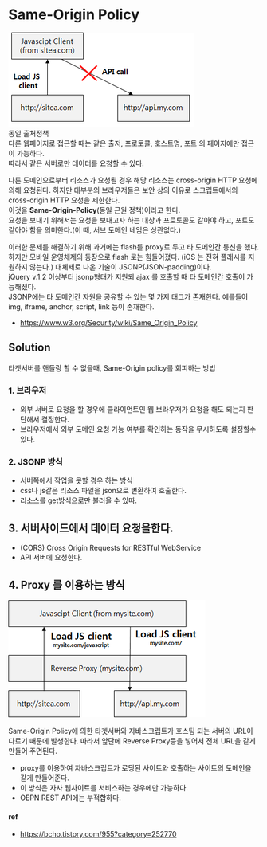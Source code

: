 # Same-Origin Policy
![](/resource/img/javascript/sameOriginPolicy.png)<br>
동일 출처정책<br>
다른 웹페이지로 접근할 때는 같은 출저, 프로토콜, 호스트명, 포트 의 페이지에만 접근이 가능하다.<br>
따라서 같은 서버로만 데이터를 요청할 수 있다.


다른 도메인으로부터 리소스가 요청될 경우 해당 리소스는 cross-origin HTTP 요청에 의해 요청된다. 하지만 대부분의 브라우저들은 보안 상의 이유로 스크립트에서의 cross-origin HTTP 요청을 제한한다. <br>
이것을 **Same-Origin-Policy**(동일 근원 정책)이라고 한다. <br>
요청을 보내기 위해서는 요청을 보내고자 하는 대상과 프로토콜도 같아야 하고, 포트도 같아야 함을 의미한다.(이 때, 서브 도메인 네임은 상관없다.)<br>

이러한 문제를 해결하기 위해 과거에는 flash를 proxy로 두고 타 도메인간 통신을 했다.<br>
하지만 모바일 운영체제의 등장으로 flash 로는 힘들어졌다. (iOS 는 전혀 플래시를 지원하지 않는다.) 대체제로 나온 기술이 JSONP(JSON-padding)이다.<br>
jQuery v.1.2 이상부터 jsonp형태가 지원되 ajax 를 호출할 때 타 도메인간 호출이 가능해졌다.<br>
JSONP에는 타 도메인간 자원을 공유할 수 있는 몇 가지 태그가 존재한다. 예를들어 img, iframe, anchor, script, link 등이 존재한다.

- https://www.w3.org/Security/wiki/Same_Origin_Policy


## Solution
타겟서버를 핸들링 할 수 없을때, Same-Origin policy를 회피하는 방법


### 1. 브라우저
- 외부 서버로 요청을 할 경우에 클라이언트인 웹 브라우저가 요청을 해도 되는지 판단해서 결정한다.
- 브라우저에서 외부 도메인 요청 가능 여부를 확인하는 동작을 무시하도록 설정할수 있다.


### 2. JSONP 방식
- 서버쪽에서 작업을 못할 경우 하는 방식
- css나 js같은 리소스 파일을 json으로 변환하여 호출한다.
- 리소스를 get방식으로만 불러올 수 있따.

## 3. 서버사이드에서 데이터 요청을한다. 
- (CORS) Cross Origin Requests for RESTful WebService
- API 서버에 요청한다.

## 4. Proxy 를 이용하는 방식
![](/resource/img/javascript/proxy.png)


Same-Origin Policy에 의한 타겟서버와 자바스크립트가 호스팅 되는 서버의 URL이 다르기 때문에 발생한다. 
따라서 앞단에 Reverse Proxy등을 넣어서 전체 URL을 같게 만들어 주면된다.
- proxy를 이용하여 자바스크립트가 로딩된 사이트와 호출하는 사이트의 도메인을 같게 만들어준다.
- 이 방식은 자사 웹사이트를 서비스하는 경우에만 가능하다.
- OEPN REST API에는 부적합하다.




#### ref
- https://bcho.tistory.com/955?category=252770